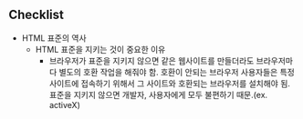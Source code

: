 ## Checklist
* HTML 표준의 역사
  * HTML 표준을 지키는 것이 중요한 이유
    * 브라우저가 표준을 지키지 않으면 같은 웹사이트를 만들더라도 브라우저마다 별도의 호환 작업을 해줘야 함. 호환이 안되는 브라우저 사용자들은 특정 사이트에 접속하기 위해서 그 사이트와 호환되는 브라우저를 설치해야 됨. 표준을 지키지 않으면 개발자, 사용자에게 모두 불편하기 때문.(ex. activeX)